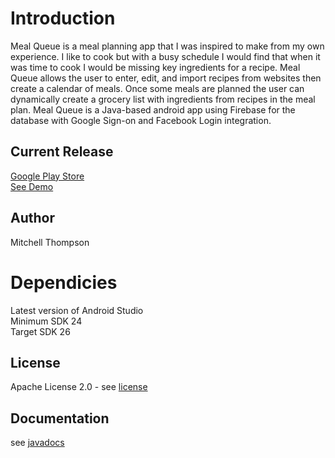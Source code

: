 # Introduction 

Meal Queue is a meal planning app that I was inspired to make from my own experience. I like to cook but with a busy schedule I would find that when it was time to cook I would be missing key ingredients for a recipe. Meal Queue allows the user to enter, edit, and import recipes from websites then create a calendar of meals. Once some meals are planned the user can dynamically create a grocery list with ingredients from recipes in the meal plan. Meal Queue is a Java-based android app using Firebase for the database with Google Sign-on and Facebook Login integration.

## Current Release
[Google Play Store](https://play.google.com/store/apps/details?id=com.mitchlthompson.mealqueue)  
[See Demo](https://www.youtube.com/watch?v=VBhRJmLxnnM)

## Author
Mitchell Thompson

# Dependicies
Latest version of Android Studio  
Minimum SDK 24  
Target SDK 26  

## License
Apache License 2.0 - see [license](https://github.com/mitchthompson/mealqueue/blob/master/LICENSE)

## Documentation 
see [javadocs](https://mitchthompson.github.io/mealqueue/)
